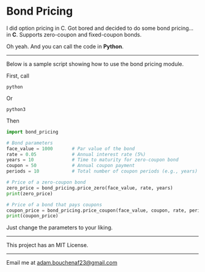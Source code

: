 # Bond Pricing 

I did option pricing in C. Got bored and decided to do some bond pricing... in **C**. Supports zero-coupon and fixed-coupon bonds.

Oh yeah. And you can call the code in **Python**. 

---

Below is a sample script showing how to use the bond pricing module.

First, call
```
python
```

Or

```
python3
```

Then


```python
import bond_pricing

# Bond parameters
face_value = 1000       # Par value of the bond
rate = 0.05             # Annual interest rate (5%)
years = 10              # Time to maturity for zero-coupon bond
coupon = 50             # Annual coupon payment
periods = 10            # Total number of coupon periods (e.g., years)

# Price of a zero-coupon bond
zero_price = bond_pricing.price_zero(face_value, rate, years)
print(zero_price)

# Price of a bond that pays coupons
coupon_price = bond_pricing.price_coupon(face_value, coupon, rate, periods)
print(coupon_price)
```

Just change the parameters to your liking.

---

This project has an MIT License.

---

Email me at adam.bouchenaf23@gmail.com

